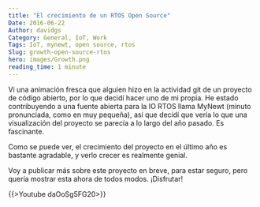 ```yaml
---
title: "El crecimiento de un RTOS Open Source"
Date: 2016-06-22
Author: davidgs
Category: General, IoT, Work
Tags: IoT, mynewt, open source, rtos
Slug: growth-open-source-rtos
hero: images/Growth.png
reading_time: 1 minute
---
```


Vi una animación fresca que alguien hizo en la actividad git de un proyecto de código abierto, por lo que decidí hacer uno de mi propia. He estado contribuyendo a una fuente abierta para la IO RTOS llama MyNewt (minuto pronunciada, como en muy pequeña), así que decidí que vería lo que una visualización del proyecto se parecía a lo largo del año pasado. Es fascinante.

Como se puede ver, el crecimiento del proyecto en el último año es bastante agradable, y verlo crecer es realmente genial.

Voy a publicar más sobre este proyecto en breve, para estar seguro, pero quería mostrar esta ahora de todos modos. ¡Disfrutar!

{{>Youtube daOoSg5FG20>}}
